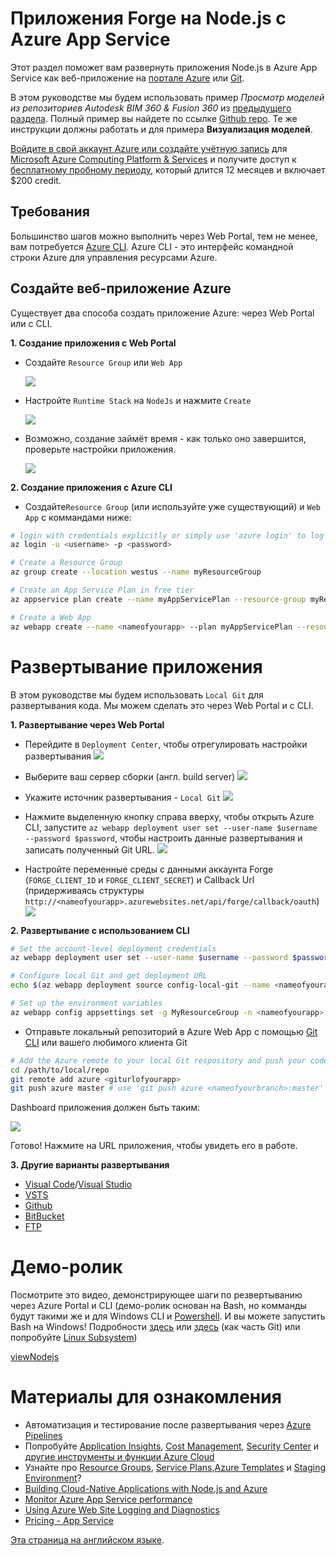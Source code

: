 # Приложения Forge на Node.js с Azure App Service

Этот раздел поможет вам развернуть приложения Node.js в Azure App Service как веб-приложение на [портале Azure](https://azure.microsoft.com/en-us/features/azure-portal/) или [Git](https://git-scm.com/). 

В этом руководстве мы будем использовать пример *Просмотр моделей из репозиториев Autodesk BIM 360 & Fusion 360* из [предыдущего раздела](/ru-RU/tutorials/viewhubmodels). Полный пример вы найдете по ссылке [Github repo](https://github.com/Autodesk-Forge/learn.forge.viewhubmodels/tree/nodejs). Те же инструкции должны работать и для примера **Визуализация моделей**.

[Войдите в свой аккаунт Azure или создайте учётную запись](https://signup.azure.com/) для [Microsoft Azure Computing Platform & Services](https://azure.microsoft.com/) и получите доступ к [бесплатному пробному периоду](https://azure.microsoft.com/en-us/free/?cdn=disable), который длится 12 месяцев и включает $200 credit.

## Требования

Большинство шагов можно выполнить через Web Portal, тем не менее, вам потребуется [Azure CLI](https://docs.microsoft.com/en-us/cli/azure/install-azure-cli?view=azure-cli-latest). Azure CLI - это интерфейс командной строки Azure для управления ресурсами Azure. 

## Создайте веб-приложение Azure

Существует два способа создать приложение Azure: через Web Portal или с CLI.

**1. Создание приложения с Web Portal**

- Создайте ```Resource Group``` или ```Web App```

  ![](_media/deployment/azure/create_web_app_1.png)
- Настройте ```Runtime Stack``` на ```NodeJs``` и нажмите ```Create```

  ![](_media/deployment/azure/create_web_app_node.png)
- Возможно, создание займёт время - как только оно завершится, проверьте настройки приложения. 

  ![](_media/deployment/azure/app_dashboard.png)

**2. Создание приложения с Azure CLI**

- Создайте```Resource Group``` (или используйте уже существующий) и ```Web App``` с коммандами ниже:

```bash
# login with credentials explicitly or simply use 'azure login' to log in with a browser session or authorisation code
az login -u <username> -p <password>

# Create a Resource Group
az group create --location westus --name myResourceGroup

# Create an App Service Plan in free tier
az appservice plan create --name myAppServicePlan --resource-group myResourceGroup --sku FREE

# Create a Web App
az webapp create --name <nameofyourapp> --plan myAppServicePlan --resource-group myResourceGroup
```

# Развертывание приложения

В этом руководстве мы будем использовать ```Local Git``` для развертывания кода. Мы можем сделать это через Web Portal и с CLI. 

**1. Развертывание через Web Portal**

- Перейдите в ```Deployment Center```, чтобы отрегулировать настройки развертывания
![](_media/deployment/azure/deployment_settings_1.png)

- Выберите ваш сервер сборки (англ. build server)
![](_media/deployment/azure/deployment_settings_kudu.png)

- Укажите источник развертывания - ```Local Git```
![](_media/deployment/azure/deployment_settings_localgit_1.png)

- Нажмите выделенную кнопку справа вверху, чтобы открыть Azure CLI, запустите ```az webapp deployment user set --user-name $username --password $password```, чтобы настроить данные развертывания и записать полученный Git URL.
![](_media/deployment/azure/deployment_settings_azure.png)

- Настройте переменные среды с данными аккаунта Forge (```FORGE_CLIENT_ID``` и ```FORGE_CLIENT_SECRET```) и Callback Url (придерживаясь структуры ```http://<nameofyourapp>.azurewebsites.net/api/forge/callback/oauth```)
![](_media/deployment/azure/portalAppSettings.png)

**2. Развертывание с использованием CLI**

``` bash
# Set the account-level deployment credentials
az webapp deployment user set --user-name $username --password $password

# Configure local Git and get deployment URL
echo $(az webapp deployment source config-local-git --name <nameofyourapp> --resource-group <nameofyourresourcegroup> --query url --output tsv)

# Set up the environment variables
az webapp config appsettings set -g MyResourceGroup -n <nameofyourapp> --settings FORGE_CLIENT_ID=<yourForgeAppClientID> FORGE_CLIENT_SECRET=<yourForgeAppSecret> FORGE_CLIENT_SECRET=<yourForgeAppSecret> FORGE_CALLBACK_URL=<yourCallbackURL>
```

- Отправьте локальный репозиторий в Azure Web App с помощью [Git CLI](https://git-scm.com/book/en/v2/Getting-Started-The-Command-Line) или вашего любимого клиента Git

```bash
# Add the Azure remote to your local Git respository and push your code
cd /path/to/local/repo
git remote add azure <giturlofyourapp>
git push azure master # use 'git push azure <nameofyourbranch>:master' if you would like to push other local branches than master
```

Dashboard приложения должен быть таким:

![](_media/deployment/azure/app_dashboard.png)

Готово! Нажмите на URL приложения, чтобы увидеть его в работе.

**3. Другие варианты развертывания**
- [Visual Code](https://azure.microsoft.com/en-us/blog/visual-studio-code-and-azure-app-service-a-perfect-fit/)/[Visual Studio](../node)
- [VSTS](https://docs.microsoft.com/en-us/labs/devops/deployazurefunctionswithvsts/)
- [Github](https://blogs.msdn.microsoft.com/benjaminperkins/2017/05/10/deploy-github-source-code-repositories-to-an-azure-app-service/)
- [BitBucket](https://confluence.atlassian.com/bitbucket/deploy-to-microsoft-azure-900820699.html)
- [FTP](https://docs.microsoft.com/en-us/azure/app-service/deploy-ftp)

# Демо-ролик

Посмотрите это видео, демонстрирующее шаги по резвертыванию через Azure Portal и CLI (демо-ролик основан на Bash, но комманды будут такими же и для Windows CLI и [Powershell](https://docs.microsoft.com/en-us/powershell/scripting/getting-started/getting-started-with-windows-powershell). И вы можете запустить Bash на Windows! Подробности [здесь](http://mingw.org/wiki/msys) или [здесь](https://gitforwindows.org/) (как часть Git) или попробуйте [Linux Subsystem](https://docs.microsoft.com/en-us/windows/wsl/install-win10))

[viewNodejs](https://www.youtube.com/embed/h_b_te0Iza0 ':include :type=iframe width=100% height=400px')

# Материалы для ознакомления
- Автоматизация и тестирование после развертывания через [Azure Pipelines](https://docs.microsoft.com/en-us/azure/devops/pipelines/languages/javascript?view=vsts)
- Попробуйте [Application Insights](https://azure.microsoft.com/en-us/services/monitor/), [Cost Management](https://portal.azure.com/#blade/Microsoft_Azure_Billing/ModernBillingMenuBlade/Overview), [Security Center](https://portal.azure.com/#blade/Microsoft_Azure_Security/SecurityMenuBlade/18) и [другие инструменты и функции Azure Cloud](https://azure.microsoft.com/en-us/services/)
- Узнайте про [Resource Groups](https://docs.microsoft.com/en-us/azure/azure-resource-manager/resource-group-overview), [Service Plans](https://azure.microsoft.com/en-us/pricing/details/app-service/plans/),[Azure Templates](https://azure.microsoft.com/en-us/resources/templates/) и [Staging Environment](https://docs.microsoft.com/en-us/azure/app-service/deploy-staging-slots)?
- [Building Cloud-Native Applications with Node.js and Azure](https://azure.microsoft.com/en-us/resources/building-cloud-native-applications-with-node-js-and-azure/en-us/)
- [Monitor Azure App Service performance](https://docs.microsoft.com/en-us/azure/application-insights/app-insights-azure-web-apps)
- [Using Azure Web Site Logging and Diagnostics](https://azure.microsoft.com/en-us/resources/videos/azure-web-site-logging-and-diagnostics/)
- [Pricing - App Service](https://azure.microsoft.com/en-us/pricing/details/app-service/windows/)

[Эта страница на английском языке](https://learnforge.autodesk.io/#/deployment/azure/node).

